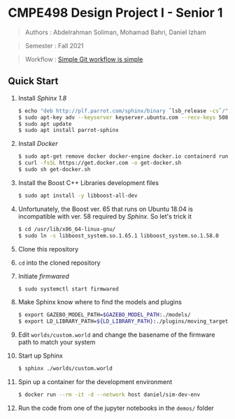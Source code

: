# CMPE498 Design Project I - Senior 1
>Authors : Abdelrahman Soliman, Mohamad Bahri, Daniel Izham

>Semester : Fall 2021

>Workflow : [Simple Git workflow is simple](https://www.atlassian.com/git/articles/simple-git-workflow-is-simple)

## Quick Start

1. Install *Sphinx 1.8*

   ```bash
   $ echo "deb http://plf.parrot.com/sphinx/binary `lsb_release -cs`/" | sudo tee /etc/apt/sources.list.d/sphinx.list > /dev/null
   $ sudo apt-key adv --keyserver keyserver.ubuntu.com --recv-keys 508B1AE5
   $ sudo apt update
   $ sudo apt install parrot-sphinx
   ```
   
1. Install *Docker*
   
   ```bash
   $ sudo apt-get remove docker docker-engine docker.io containerd runc
   $ curl -fsSL https://get.docker.com -o get-docker.sh
   $ sudo sh get-docker.sh
   ```

1. Install the Boost C++ Libraries development files

   ```bash
   $ sudo apt install -y libboost-all-dev
   ```

1. Unfortunately, the Boost ver. 65 that runs on Ubuntu 18.04 is incompatible with ver. 58 required by *Sphinx*. So let's trick it

   ```bash
   $ cd /usr/lib/x86_64-linux-gnu/
   $ sudo ln -s libboost_system.so.1.65.1 libboost_system.so.1.58.0
   ```
1. Clone this repository
1. `cd` into the cloned repository
1. Initiate *firmwared*

   ```bash
   $ sudo systemctl start firmwared
   ```

1. Make Sphinx know where to find the models and plugins

   ```bash
   $ export GAZEBO_MODEL_PATH=$GAZEBO_MODEL_PATH:./models/ 
   $ export LD_LIBRARY_PATH=${LD_LIBRARY_PATH}:./plugins/moving_target/build/
   ```

1. Edit `worlds/custom.world` and change the basename of the firmware path
to match your system
1. Start up Sphinx

   ```bash
   $ sphinx ./worlds/custom.world
   ```

1. Spin up a container for the development environment

   ```bash
   $ docker run --rm -it -d --network host daniel/sim-dev-env
   ```
   
1. Run the code from one of the jupyter notebooks in the `demos/` folder
